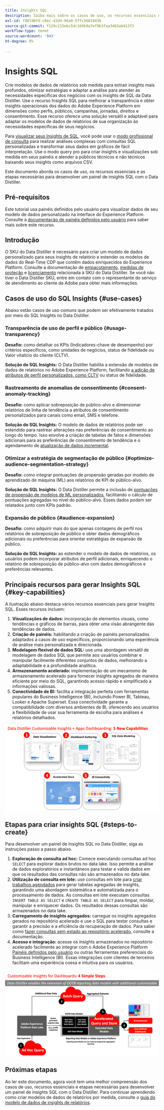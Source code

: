 ```yaml
---
title: Insights SQL
description: Saiba mais sobre os casos de uso, os recursos essenciais e as etapas necessárias para desenvolver um painel de insights SQL com o Data Distiller. Descubra como o recurso SQL Insights no Data Distiller pode melhorar a transparência e obter insights operacionais em diferentes dimensões, como perfis, públicos, campanhas, jornadas, direitos e consentimento.
exl-id: f807d0fd-c8ec-42d4-96a0-5ffc5681943b
source-git-commit: f129c215ebc5dc169b9a7ef9b3faa3463ab413f3
workflow-type: tm+mt
source-wordcount: '943'
ht-degree: 0%

---
```


# Insights SQL

Crie modelos de dados de relatórios sob medida para extrair insights mais profundos, otimizar estratégias e adaptar a análise para atender às necessidades específicas dos negócios com os insights de SQL da Data Distiller. Use o recurso Insights SQL para melhorar a transparência e obter insights operacionais dos dados do Adobe Experience Platform em dimensões como perfis, públicos, campanhas, jornadas, direitos e consentimento. Esse recurso oferece uma solução versátil e adaptável para adaptar os modelos de dados de relatórios de sua organização às necessidades específicas de seus negócios.

Para [visualizar seus Insights de SQL](../../../dashboards/sql-insights-query-pro-mode/overview.md), você pode usar o [modo profissional de consulta](../../../dashboards/sql-insights-query-pro-mode/overview.md) para realizar análises complexas com consultas SQL personalizadas e transformar seus dados em gráficos de fácil interpretação. Use o modo query pro para criar insights e visualizações sob medida em seus painéis e atender a públicos técnicos e não técnicos baixando seus insights como arquivos CSV.

Este documento aborda os casos de uso, os recursos essenciais e as etapas necessárias para desenvolver um painel de insights SQL com o Data Distiller.

## Pré-requisitos

Este tutorial usa painéis definidos pelo usuário para visualizar dados de seu modelo de dados personalizado na interface do Experience Platform. Consulte a [documentação de painéis definidos pelo usuário](../../../dashboards/standard-dashboards.md) para saber mais sobre este recurso.

## Introdução

O SKU do Data Distiller é necessário para criar um modelo de dados personalizado para seus insights de relatório e estender os modelos de dados do Real-Time CDP que contêm dados enriquecidos do Experience Platform. Consulte a documentação de [empacotamento](../../packaging.md), [medidas de proteção](../../guardrails.md#query-accelerated-store) e [licenciamento](../../data-distiller/license-usage.md) relacionada à SKU do Data Distiller. Se você não tiver o Data Distiller SKU, entre em contato com o representante do serviço de atendimento ao cliente da Adobe para obter mais informações.

## Casos de uso do SQL Insights {#use-cases}

Abaixo estão casos de uso comuns que podem ser efetivamente tratados por meio do SQL Insights no Data Distiller.

### Transparência de uso de perfil e público {#usage-transparency}

**Desafio:** como detalhar os KPIs (Indicadores-chave de desempenho) por critérios específicos, como unidades de negócios, status de fidelidade ou Valor vitalício do cliente (CLTV).

**Solução do SQL Insights:** O Data Distiller habilita a extensão de modelos de dados de relatórios no Adobe Experience Platform, facilitando [a adição de atributos de perfil personalizados, como CLTV](../../use-cases/customer-lifetime-value.md) ou status de fidelidade.

### Rastreamento de anomalias de consentimento {#consent-anomaly-tracking}

**Desafio:** como aplicar sobreposição de público-alvo e dimensionar relatórios de linha de tendência a atributos de consentimento personalizados para canais como email, SMS e telefone.

**Solução do SQL Insights:** O modelo de dados de relatórios pode ser estendido para rastrear alterações nas preferências de consentimento ao longo do tempo. Isso envolve a criação de tabelas de fatos e dimensões adicionais para as preferências de consentimento de tendência e o agendamento de [atualização de dados incremental](../../key-concepts/incremental-load.md).

### Otimizar a estratégia de segmentação de público {#optimize-audience-segmentation-strategy}

**Desafio:** como integrar pontuações de propensão geradas por modelo de aprendizado de máquina (ML) aos relatórios de KPI de público-alvo.

**Solução do SQL Insights:** O Data Distiller permite a inclusão de [pontuações de propensão de modelos de ML personalizados](../../use-cases/propensity-score.md), facilitando o cálculo de pontuações agregadas no nível do público-alvo. Esses dados podem ser relatados junto com KPIs padrão.

### Expansão de público {#audience-expansion}

**Desafio:** como adquirir mais do que apenas contagens de perfil nos relatórios de sobreposição de público e obter dados demográficos adicionais ou preferências para orientar estratégias de expansão de público.

**Solução do SQL Insights:** ao estender o modelo de dados de relatórios, os usuários podem incorporar atributos de perfil adicionais, enriquecendo o relatório de sobreposição de público-alvo com dados demográficos e preferências relevantes.

## Principais recursos para gerar Insights SQL {#key-capabilities}

A ilustração abaixo destaca vários recursos essenciais para gerar Insights SQL. Esses recursos incluem:

1. **Visualizações de dados:** incorporação de elementos visuais, como tendências e gráficos de barras, para obter uma visão abrangente das tendências de dados.
1. **Criação de painéis:** habilitando a criação de painéis personalizados adaptados a casos de uso específicos, proporcionando uma experiência de análise mais personalizada e direcionada.
1. **Modelagem flexível de dados SQL:** use uma abordagem versátil de modelagem de dados SQL que permite aos usuários combinar e manipular facilmente diferentes conjuntos de dados, melhorando a adaptabilidade e a profundidade analítica.
1. **Armazenamento acelerado:** implementação de um mecanismo de armazenamento acelerado para fornecer insights agregados de maneira eficiente por meio do SQL, garantindo acesso rápido e simplificado a informações valiosas.
1. **Conectividade de BI:** facilita a integração perfeita com ferramentas populares do Business Intelligence (BI), incluindo Power BI, Tableau, Looker e Apache Superset. Essa conectividade garante a compatibilidade com diversos ambientes de BI, oferecendo aos usuários a flexibilidade de usar sua ferramenta de escolha para análises e relatórios detalhados.

![Representações visuais dos principais recursos dos Insights SQL da Data Distiller.](../../images/data-distiller/sql-insights/key-capabilities-of-customizable-insights.png)

## Etapas para criar insights SQL {#steps-to-create}

Para desenvolver um painel de Insights SQL no Data Distiller, siga as instruções passo a passo abaixo.

1. **Exploração de consulta ad hoc:** Comece executando consultas ad hoc `SELECT` para explorar dados brutos no data lake. Isso permite a análise de dados exploratórios e instantâneos para testar e valida dados em que os resultados das consultas não são armazenados no data lake.
1. **Utilização de consulta em lote:** use consultas em lote para [criar trabalhos agendados](../../api/scheduled-queries.md#create-a-new-scheduled-query) para gerar tabelas agregadas de insights, garantindo uma abordagem sistemática e automatizada para o processamento de dados. As consultas em lote executam consultas `INSERT TABLE AS SELECT` e `CREATE TABLE AS SELECT` para limpar, moldar, manipular e enriquecer dados. Os resultados dessas consultas são armazenados no data lake.
1. **Carregamento de insights agregados:** carregue os insights agregados gerados no repositório acelerado e use o SQL para testar consultas e garantir a precisão e a eficiência da recuperação de dados. Para saber como [fazer consultas sem estado ao repositório acelerado](../../api/accelerated-queries.md), consulte a documentação.
1. **Acesso e integração:** acesse os insights armazenados no repositório acelerado facilmente ao integrar com o Adobe Experience Platform [Painéis definidos pelo usuário](../../../dashboards/standard-dashboards.md) ou outras ferramentas preferenciais do Business Intelligence (BI). Essas integrações com clientes de terceiros facilitam uma experiência coesa e intuitiva para os usuários.

![Um infográfico que ilustra as quatro etapas do SQL Insights no Data Distiller.](../../images/data-distiller/sql-insights/steps-to-customizable-insights.png)

## Próximas etapas

Ao ler este documento, agora você tem uma melhor compreensão dos casos de uso, recursos essenciais e etapas necessárias para desenvolver um painel de insights SQL com o Data Distiller. Para continuar aprendendo como criar modelos de dados de relatórios por medida, consulte o [guia do modelo de dados de insights de relatórios](./reporting-insights-data-model.md).
